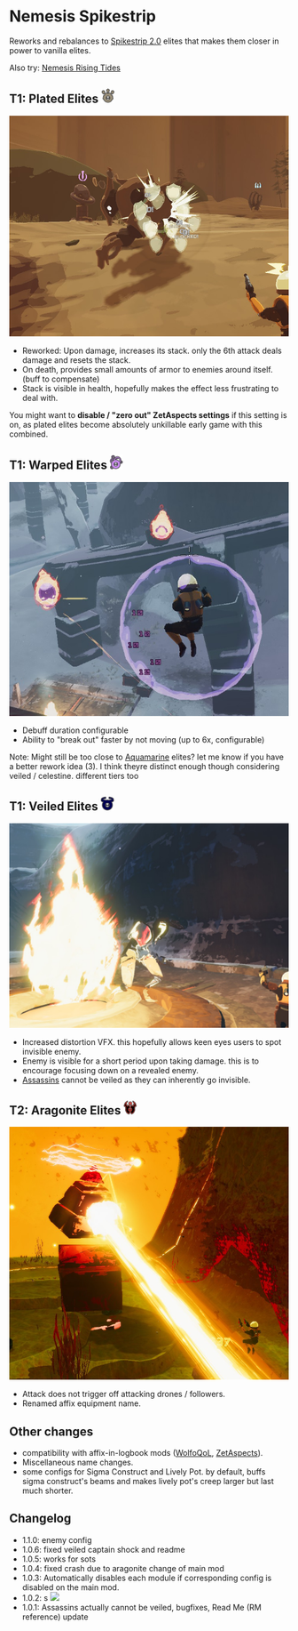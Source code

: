 # Nemesis Spikestrip

Reworks and rebalances to [Spikestrip 2.0](https://thunderstore.io/package/SpikestripModding/Spikestrip2_0/) elites that makes them closer in power to vanilla elites.

Also try: [Nemesis Rising Tides](https://thunderstore.io/package/prodzpod/Nemesis_Rising_Tides/)

## T1: Plated Elites <img src="https://raw.githubusercontent.com/prodzpod/NemesisSpikestrip/master/icon1.png" width="24">
![Elite](https://raw.githubusercontent.com/prodzpod/NemesisSpikestrip/master/1.png)
- Reworked: Upon damage, increases its stack. only the 6th attack deals damage and resets the stack.
- On death, provides small amounts of armor to enemies around itself. (buff to compensate)
- Stack is visible in health, hopefully makes the effect less frustrating to deal with.

You might want to **disable / "zero out" ZetAspects settings** if this setting is on, as plated elites become absolutely unkillable early game with this combined.

## T1: Warped Elites <img src="https://raw.githubusercontent.com/prodzpod/NemesisSpikestrip/master/icon2.png" width="24">
![Elite](https://raw.githubusercontent.com/prodzpod/NemesisSpikestrip/master/2.png)
- Debuff duration configurable
- Ability to "break out" faster by not moving (up to 6x, configurable)  

Note: Might still be too close to [Aquamarine](https://thunderstore.io/package/prodzpod/Nemesis_Rising_Tides/) elites? let me know if you have a better rework idea (3). I think theyre distinct enough though considering veiled / celestine. different tiers too

## T1: Veiled Elites <img src="https://raw.githubusercontent.com/prodzpod/NemesisSpikestrip/master/icon3.png" width="24">
![Elite](https://raw.githubusercontent.com/prodzpod/NemesisSpikestrip/master/3.png)
- Increased distortion VFX. this hopefully allows keen eyes users to spot invisible enemy.
- Enemy is visible for a short period upon taking damage. this is to encourage focusing down on a revealed enemy.
- [Assassins](https://thunderstore.io/package/prodzpod/RecoveredAndReformed/) cannot be veiled as they can inherently go invisible.

## T2: Aragonite Elites <img src="https://raw.githubusercontent.com/prodzpod/NemesisSpikestrip/master/icon4.png" width="24">
![Elite](https://raw.githubusercontent.com/prodzpod/NemesisSpikestrip/master/4.png)
- Attack does not trigger off attacking drones / followers.
- Renamed affix equipment name.

## Other changes
- compatibility with affix-in-logbook mods ([WolfoQoL](https://thunderstore.io/package/Wolfo/WolfoQualityOfLife/), [ZetAspects](https://thunderstore.io/package/William758/ZetAspects/)).
- Miscellaneous name changes.
- some configs for Sigma Construct and Lively Pot. by default, buffs sigma construct's beams and makes lively pot's creep larger but last much shorter.

## Changelog
- 1.1.0: enemy config
- 1.0.6: fixed veiled captain shock and readme
- 1.0.5: works for sots
- 1.0.4: fixed crash due to aragonite change of main mod
- 1.0.3: Automatically disables each module if corresponding config is disabled on the main mod.
- 1.0.2: s <img src="https://cdn.discordapp.com/attachments/781570609729372253/1112438647036334100/SE.jpg" width="24">
- 1.0.1: Assassins actually cannot be veiled, bugfixes, Read Me (RM reference) update